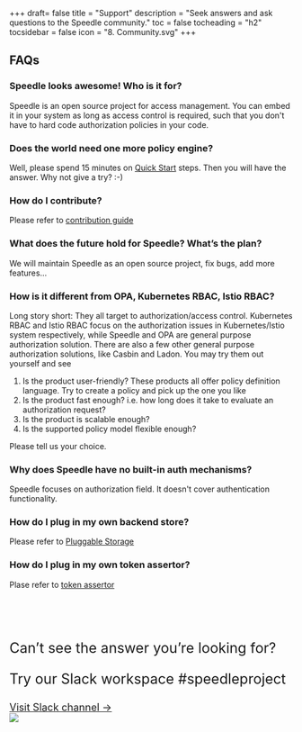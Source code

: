 +++
draft= false
title = "Support"
description = "Seek answers and ask questions to the Speedle community."
toc = false
tocheading = "h2"
tocsidebar = false
icon = "8. Community.svg"
+++

## FAQs

### Speedle looks awesome! Who is it for?

Speedle is an open source project for access management. You can embed it in your system as long as access control is required, such that you don't have to hard code authorization policies in your code.

### Does the world need one more policy engine?

Well, please spend 15 minutes on [Quick Start](./quick-start) steps. Then you will have the answer. Why not give a try? :-)

### How do I contribute?

Please refer to [contribution guide](./contribute/#code)

### What does the future hold for Speedle? What’s the plan?

We will maintain Speedle as an open source project, fix bugs, add more features...

### How is it different from OPA, Kubernetes RBAC, Istio RBAC?

Long story short: They all target to authorization/access control. Kubernetes RBAC and Istio RBAC focus on the authorization issues in Kubernetes/Istio system respectively, while Speedle and OPA are general purpose authorization solution. There are also a few other general purpose authorization solutions, like Casbin and Ladon. You may try them out yourself and see

1. Is the product user-friendly? These products all offer policy definition language. Try to create a policy and pick up the one you like
2. Is the product fast enough? i.e. how long does it take to evaluate an authorization request?
3. Is the product is scalable enough?
4. Is the supported policy model flexible enough?

Please tell us your choice.

### Why does Speedle have no built-in auth mechanisms?

Speedle focuses on authorization field. It doesn't cover authentication functionality.

### How do I plug in my own backend store?

Please refer to [Pluggable Storage](./docs/store/)

### How do I plug in my own token assertor?

Plase refer to [token assertor](./docs/assertor)

<div class="row" style="padding-top: 50px">
    <div class="col col-2"></div>
    <div class="col col-8 center" style="font-size: 25px">
    <div>
        <p>Can’t see the answer you’re looking for?</p>
        <p>Try our Slack workspace #speedleproject</p>
        <span>
          <a class="button primary started" style="font-size:18px" href="./quick-start">
            <span>Visit Slack channel →</span>
          </a>
        </span>
    </div>
    </div>
    <div class="col col-2 right">
      <a title="slack" href="https://join.slack.com/t/speedleproject/shared_invite/enQtNTUzODM3NDY0ODE2LTg0ODc0NzQ1MjVmM2NiODVmMThkMmVjNmMyODA0ZWJjZjQ3NDc2MjdlMzliN2U4MDRkZjhlYzYzMDEyZTgxMGQ">
        <img class="svg" src="/img/speedle/Slack_RGB.svg" />
      </a>
    </div>
</div>
